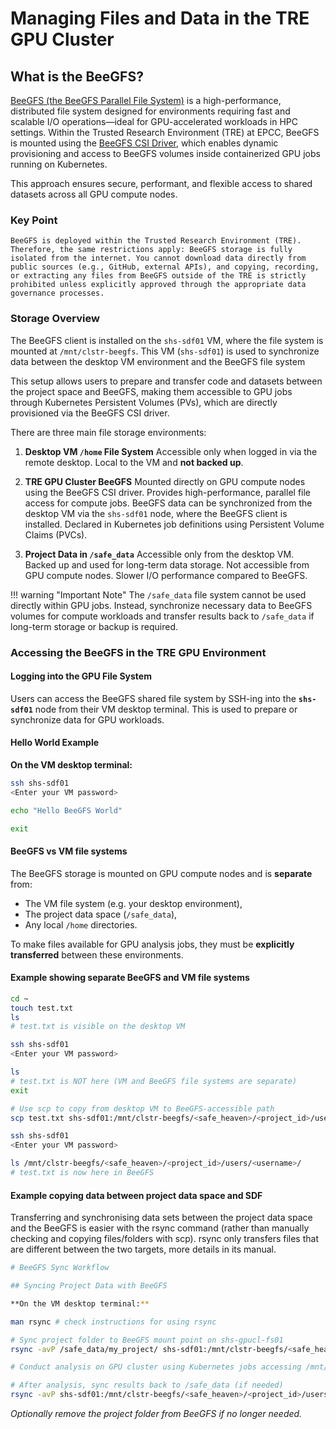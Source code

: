# Managing Files and Data in the TRE GPU Cluster

## What is the BeeGFS?

[BeeGFS (the BeeGFS Parallel File System)](https://www.beegfs.io/) is a high-performance, distributed file system designed for environments requiring fast and scalable I/O operations—ideal for GPU-accelerated workloads in HPC settings. Within the Trusted Research Environment (TRE) at EPCC, BeeGFS is mounted using the [BeeGFS CSI Driver](https://github.com/NetApp/beegfs-csi-driver), which enables dynamic provisioning and access to BeeGFS volumes inside containerized GPU jobs running on Kubernetes.

This approach ensures secure, performant, and flexible access to shared datasets across all GPU compute nodes.

### Key Point

`BeeGFS is deployed within the Trusted Research Environment (TRE). Therefore, the same restrictions apply: BeeGFS storage is fully isolated from the internet. You cannot download data directly from public sources (e.g., GitHub, external APIs), and copying, recording, or extracting any files from BeeGFS outside of the TRE is strictly prohibited unless explicitly approved through the appropriate data governance processes.`

### Storage Overview

The BeeGFS client is installed on the `shs-sdf01` VM, where the file system is mounted at `/mnt/clstr-beegfs`. This VM (`shs-sdf01`) is used to synchronize data between the desktop VM environment and the BeeGFS file system

This setup allows users to prepare and transfer code and datasets between the project space and BeeGFS, making them accessible to GPU jobs through Kubernetes Persistent Volumes (PVs), which are directly provisioned via the BeeGFS CSI driver.

There are three main file storage environments:

1. **Desktop VM `/home` File System**
   Accessible only when logged in via the remote desktop. Local to the VM and **not backed up**.

1. **TRE GPU Cluster BeeGFS**
   Mounted directly on GPU compute nodes using the BeeGFS CSI driver. Provides high-performance, parallel file access for compute jobs. BeeGFS data can be synchronized from the desktop VM via the `shs-sdf01` node, where the BeeGFS client is installed. Declared in Kubernetes job definitions using Persistent Volume Claims (PVCs).

1. **Project Data in `/safe_data`**
   Accessible only from the desktop VM. Backed up and used for long-term data storage. Not accessible from GPU compute nodes.
   Slower I/O performance compared to BeeGFS.

!!! warning "Important Note"
    The `/safe_data` file system cannot be used directly within GPU jobs. Instead, synchronize necessary data to BeeGFS volumes for compute workloads and transfer results back to `/safe_data` if long-term storage or backup is required.

### Accessing the BeeGFS in the TRE GPU Environment

#### Logging into the GPU File System

Users can access the BeeGFS shared file system by SSH-ing into the **`shs-sdf01`** node from their VM desktop terminal. This is used to prepare or synchronize data for GPU workloads.

#### Hello World Example

**On the VM desktop terminal:**

```bash
ssh shs-sdf01
<Enter your VM password>

echo "Hello BeeGFS World"

exit

```

#### BeeGFS vs VM file systems

The BeeGFS storage is mounted on GPU compute nodes and is **separate** from:

- The VM file system (e.g. your desktop environment),
- The project data space (`/safe_data`),
- Any local `/home` directories.

To make files available for GPU analysis jobs, they must be **explicitly transferred** between these environments.

#### Example showing separate BeeGFS and VM file systems

```bash
cd ~
touch test.txt
ls
# test.txt is visible on the desktop VM

ssh shs-sdf01
<Enter your VM password>

ls
# test.txt is NOT here (VM and BeeGFS file systems are separate)
exit

# Use scp to copy from desktop VM to BeeGFS-accessible path
scp test.txt shs-sdf01:/mnt/clstr-beegfs/<safe_heaven>/<project_id>/users/<username>/

ssh shs-sdf01
<Enter your VM password>

ls /mnt/clstr-beegfs/<safe_heaven>/<project_id>/users/<username>/
# test.txt is now here in BeeGFS

```

#### Example copying data between project data space and SDF

Transferring and synchronising data sets between the project data space and the BeeGFS is easier with the rsync command (rather than manually checking and copying files/folders with scp). rsync only transfers files that are different between the two targets, more details in its manual.

```bash
# BeeGFS Sync Workflow

## Syncing Project Data with BeeGFS

**On the VM desktop terminal:**

man rsync # check instructions for using rsync

# Sync project folder to BeeGFS mount point on shs-gpucl-fs01
rsync -avP /safe_data/my_project/ shs-sdf01:/mnt/clstr-beegfs/<safe_heaven>/<project_id>/shared

# Conduct analysis on GPU cluster using Kubernetes jobs accessing /mnt/clstr-beegfs/<safe_heaven>/<project_id>/

# After analysis, sync results back to /safe_data (if needed)
rsync -avP shs-sdf01:/mnt/clstr-beegfs/<safe_heaven>/<project_id>/users/<username>/ /safe_data/<my_project>/results/
```

*Optionally remove the project folder from BeeGFS if no longer needed.*
